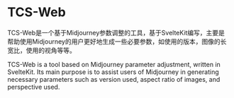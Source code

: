 # TCS-Web

TCS-Web是一个基于Midjourney参数调整的工具，基于SvelteKit编写，主要是帮助使用Midjourney的用户更好地生成一些必要参数，如使用的版本，图像的长宽比，使用的视角等等。

TCS-Web is a tool based on Midjourney parameter adjustment, written in SvelteKit. Its main purpose is to assist users of Midjourney in generating necessary parameters such as version used, aspect ratio of images, and perspective used.

